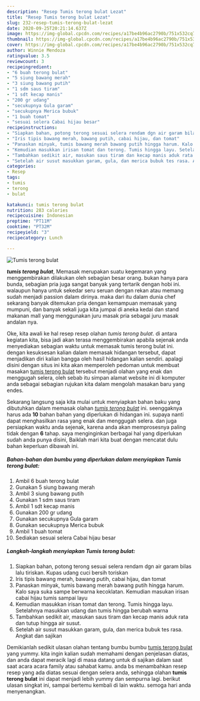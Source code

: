 ```yaml
---
description: "Resep Tumis terong bulat Lezat"
title: "Resep Tumis terong bulat Lezat"
slug: 232-resep-tumis-terong-bulat-lezat
date: 2020-09-25T20:21:14.637Z
image: https://img-global.cpcdn.com/recipes/a17be4b96ac2790b/751x532cq70/tumis-terong-bulat-foto-resep-utama.jpg
thumbnail: https://img-global.cpcdn.com/recipes/a17be4b96ac2790b/751x532cq70/tumis-terong-bulat-foto-resep-utama.jpg
cover: https://img-global.cpcdn.com/recipes/a17be4b96ac2790b/751x532cq70/tumis-terong-bulat-foto-resep-utama.jpg
author: Winnie Mendoza
ratingvalue: 3.5
reviewcount: 3
recipeingredient:
- "6 buah terong bulat"
- "5 siung bawang merah"
- "3 siung bawang putih"
- "1 sdm saus tiram"
- "1 sdt kecap manis"
- "200 gr udang"
- "secukupnya Gula garam"
- "secukupnya Merica bubuk"
- "1 buah tomat"
- "sesuai selera Cabai hijau besar"
recipeinstructions:
- "Siapkan bahan, potong terong sesuai selera rendam dgn air garam bilas lalu tiriskan. Kupas udang cuci bersih toriskan"
- "Iris tipis bawang merah, bawang putih, cabai hijau, dan tomat"
- "Panaskan minyak, tumis bawang merah bawang putih hingga harum. Kalo saya suka sampe berwarna kecoklatan. Kemudian masukan irisan cabai hijau tumis sampai layu"
- "Kemudian masukkan irisan tomat dan terong. Tumis hingga layu. Setelahnya masukkan udang dan tumis hingga berubah warna"
- "Tambahkan sedikit air, masukan saus tiram dan kecap manis aduk rata dan tutup hingga air susut."
- "Setelah air susut masukkan garam, gula, dan merica bubuk tes rasa. Angkat dan sajikan"
categories:
- Resep
tags:
- tumis
- terong
- bulat

katakunci: tumis terong bulat 
nutrition: 283 calories
recipecuisine: Indonesian
preptime: "PT11M"
cooktime: "PT32M"
recipeyield: "3"
recipecategory: Lunch

---
```



![Tumis terong bulat](https://img-global.cpcdn.com/recipes/a17be4b96ac2790b/751x532cq70/tumis-terong-bulat-foto-resep-utama.jpg)

<b><i>tumis terong bulat</i></b>, Memasak merupakan suatu kegemaran yang menggembirakan dilakukan oleh sebagian besar orang. bukan hanya para bunda, sebagian pria juga sangat banyak yang tertarik dengan hobi ini. walaupun hanya untuk sekedar seru seruan dengan rekan atau memang sudah menjadi passion dalam dirinya. maka dari itu dalam dunia chef sekarang banyak ditemukan pria dengan kemampuan memasak yang mumpuni, dan banyak sekali juga kita jumpai di aneka kedai dan stand makanan mall yang menggunakan juru masak pria sebagai juru masak andalan nya.

Oke, kita awali ke hal resep resep olahan <i>tumis terong bulat</i>. di antara kegiatan kita, bisa jadi akan terasa menggembirakan apabila sejenak anda menyediakan sebagian waktu untuk memasak tumis terong bulat ini. dengan kesuksesan kalian dalam memasak hidangan tersebut, dapat menjadikan diri kalian bangga oleh hasil hidangan kalian sendiri. apalagi disini dengan situs ini kita akan memperoleh pedoman untuk membuat masakan <u>tumis terong bulat</u> tersebut menjadi olahan yang enak dan menggugah selera, oleh sebab itu simpan alamat website ini di komputer anda sebagai sebagian rujukan kita dalam mengolah masakan baru yang endes.




Sekarang langsung saja kita mulai untuk menyiapkan bahan baku yang dibutuhkan dalam memasak olahan <u><i>tumis terong bulat</i></u> ini. seenggaknya harus ada <b>10</b> bahan bahan yang diperlukan di hidangan ini. supaya nanti dapat menghasilkan rasa yang enak dan menggugah selera. dan juga persiapkan waktu anda sejenak, karena anda akan memprosesnya paling tidak dengan <b>6</b> tahap. saya menginginkan berbagai hal yang diperlukan sudah anda punya disini, Baiklah mari kita buat dengan mencatat dulu bahan keperluan dibawah ini.

<!--inarticleads1-->

##### Bahan-bahan dan bumbu yang diperlukan dalam menyiapkan Tumis terong bulat:

1. Ambil 6 buah terong bulat
1. Gunakan 5 siung bawang merah
1. Ambil 3 siung bawang putih
1. Gunakan 1 sdm saus tiram
1. Ambil 1 sdt kecap manis
1. Gunakan 200 gr udang
1. Gunakan secukupnya Gula garam
1. Gunakan secukupnya Merica bubuk
1. Ambil 1 buah tomat
1. Sediakan sesuai selera Cabai hijau besar




<!--inarticleads2-->

##### Langkah-langkah menyiapkan Tumis terong bulat:

1. Siapkan bahan, potong terong sesuai selera rendam dgn air garam bilas lalu tiriskan. Kupas udang cuci bersih toriskan
1. Iris tipis bawang merah, bawang putih, cabai hijau, dan tomat
1. Panaskan minyak, tumis bawang merah bawang putih hingga harum. Kalo saya suka sampe berwarna kecoklatan. Kemudian masukan irisan cabai hijau tumis sampai layu
1. Kemudian masukkan irisan tomat dan terong. Tumis hingga layu. Setelahnya masukkan udang dan tumis hingga berubah warna
1. Tambahkan sedikit air, masukan saus tiram dan kecap manis aduk rata dan tutup hingga air susut.
1. Setelah air susut masukkan garam, gula, dan merica bubuk tes rasa. Angkat dan sajikan




Demikianlah sedikit ulasan olahan tentang bumbu bumbu <u>tumis terong bulat</u> yang yummy. kita ingin kalian sudah memahami dengan penjelasan diatas, dan anda dapat meracik lagi di masa datang untuk di sajikan dalam saat saat acara acara family atau sahabat kamu. anda bs menambahkan resep resep yang ada diatas sesuai dengan selera anda, sehingga olahan <b>tumis terong bulat</b> ini dapat menjadi lebih yummy dan sempurna lagi. berikut ulasan singkat ini, sampai bertemu kembali di lain waktu. semoga hari anda menyenangkan.
